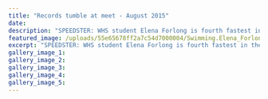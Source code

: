 ```yaml
---
title: "Records tumble at meet - August 2015"
date: 
description: "SPEEDSTER: WHS student Elena Forlong is fourth fastest in the country in the 100m butterfly, Wanganui Chonicle article on 19/8/15..."
featured_image: /uploads/55e65678ff2a7c54d7000004/Swimming.Elena_Forlong.Aug2015.JPG
excerpt: "SPEEDSTER: WHS student Elena Forlong is fourth fastest in the country in the 100m butterfly."
gallery_image_1: 
gallery_image_2: 
gallery_image_3: 
gallery_image_4: 
gallery_image_5: 
---
```

